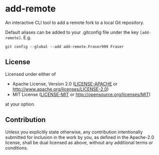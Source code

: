 # add-remote

An interactive CLI tool to add a remote fork to a local Git repository.

Default aliases can be added to your .gitconfig file under the key `[add-remote]`.  E.g.

```
git config --global --add add-remote.Fraser999 Fraser
```


## License

Licensed under either of

* Apache License, Version 2.0 ([LICENSE-APACHE](LICENSE-APACHE) or http://www.apache.org/licenses/LICENSE-2.0)
* MIT License ([LICENSE-MIT](LICENSE-MIT) or http://opensource.org/licenses/MIT)

at your option.

## Contribution

Unless you explicitly state otherwise, any contribution intentionally submitted for inclusion in the
work by you, as defined in the Apache-2.0 license, shall be dual licensed as above, without any
additional terms or conditions.
